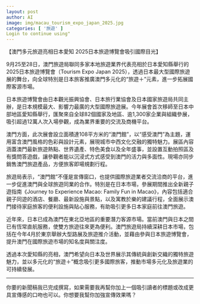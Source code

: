 ```yaml
---
layout: post
author: AI
image: img/macau_tourism_expo_japan_2025.jpg
categories: [ '旅遊' ]
Login to continue using"
---
```

【澳門多元旅遊亮相日本愛知 2025日本旅遊博覽會吸引國際目光】  

9月25至28日，澳門旅遊局聯同多家本地旅遊業界代表亮相於日本愛知縣舉行的2025日本旅遊博覽會（Tourism Expo Japan 2025），透過日本最大型國際旅遊展的舞台，向全球特別是日本旅客推廣澳門多元化的“旅遊＋”元素，進一步拓展國際客源市場。  

日本旅遊博覽會由日本觀光振興協會、日本旅行業協會及日本國家旅遊局共同主辦，是日本規模最大、影響力最廣的大型國際旅遊展。今年展會首次移師至日本中部地區愛知縣舉行，匯聚來自全球82個國家及地區、逾1,300家企業與組織參展，吸引超過12萬人次入場參觀，成為業界重要的交流及商機平台。  

澳門方面，此次展會設立面積達108平方米的“澳門館”，以“感受澳門”為主題，運用富含澳門風格的色彩與設計元素，展現城市中西文化交融的獨特魅力。展區內容涵蓋澳門最新旅遊熱點、世界遺產、特色美食以及全年盛事，並設置互動拍照區及有獎問答遊戲，讓參觀者能以沉浸式方式感受到澳門的活力與多面性。現場亦同步銷售澳門旅遊產品，方便旅客即場規劃行程。  

旅遊局表示，“澳門館”不僅是宣傳窗口，也提供國際旅遊業者交流洽商的平台，進一步促進澳門與全球旅遊同業的合作。特別是在日本市場，參展期間推出全新親子遊指南《Journey to Experience Macao: Family Fun in Macao》，內容包括適合親子同遊的酒店、餐廳、最新設施與景點，以及寓教於樂的建議行程，全面展示澳門接待家庭旅客的便利設施與貼心服務，有助吸引更多日本家庭前往澳門旅遊。  

近年來，日本已成為澳門在東北亞地區的重要潛力客源市場。當前澳門與日本之間已有恆常直航服務，使雙方旅遊往來更為便利。澳門旅遊局持續深耕日本市場，包括在今年4月於東京舉辦大型路展及旅遊推介活動，並藉由參與日本旅遊博覽會，提升澳門在國際旅遊市場的知名度與關注度。  

透過本次愛知縣的亮相，澳門希望向日本及世界展示其傳統與創新交織的獨特旅遊魅力，並以多元化的“旅遊＋”概念吸引更多國際旅客，推動市場多元化及旅遊業的可持續發展。  

---

你要的新聞稿我已完成撰寫，如果需要我再幫你加上一個吸引讀者的標題或改成更具宣傳感的口吻也可以。你想要我幫你加強宣傳效果嗎？